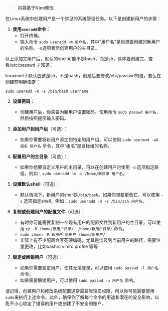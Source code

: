 > **内容基于Kimi修改**

在Linux系统中创建用户是一个常见的系统管理任务。以下是创建新用户的步骤：

1. **使用`useradd`命令**：
   - 打开终端。
   - 输入命令 `sudo useradd -m 用户名`，其中“用户名”是你想要创建的新用户的名称。`-m`选项表示创建用户的主目录。
   
  以上添加完用户后，默认的shell可能不是bash，而是sh，具体要创建完，查看/etc/passwd 才知道。

  linuxmint下默认应该是sh，不是bash，创建后要修改/etc/passwd的值，要么在创建前明确指定：
```
sudo useradd -m -s /bin/bash username
```

2. **设置密码**：
   - 创建用户后，你需要为新用户设置密码。使用命令 `sudo passwd 用户名`，然后按照提示输入密码。

3. **添加用户到用户组**（可选）：
   - 如果你需要将新用户添加到特定的用户组，可以使用 `sudo usermod -aG 组名 用户名` 命令，其中“组名”是目标组的名称。

4. **配置用户的主目录**（可选）：
   - 如果你想要自定义用户的主目录，可以在创建用户时使用 `-d` 选项指定路径，例如：`sudo useradd -m -d /home/新目录 用户名`。

5. **设置默认shell**（可选）：
   - 默认情况下，新用户的shell是`/bin/bash`。如果你想要更改它，可以使用 `-s` 选项指定shell，例如：`sudo useradd -m -s /bin/zsh 用户名`。

6. **复制或创建用户的配置文件**（可选）：
   - 有时你可能需要复制一个现有用户的配置文件到新用户的主目录，可以使用 `cp -R /home/原用户目录/. /home/新用户目录/` 命令。
   - `sudo chown -R 新用户:新用户 /home/新用户/`
   - 实际上有不少配置会写死硬编码，尤其是涉及到当前用户的路径，需要注意更改，比如bashrc vimrc profile 等等

7. **锁定或解锁用户**（可选）：
   - 如果你需要锁定用户，使其无法登录，可以使用 `sudo passwd -l 用户名` 命令。
   - 如果需要解锁用户，可以使用 `sudo passwd -u 用户名` 命令。

请记得，创建用户和修改系统配置通常需要管理员权限，所以你可能需要使用`sudo`来执行上述命令。此外，确保你了解每个命令的用途和潜在的安全影响，以免不小心锁定了错误的用户或创建了不安全的账户。
